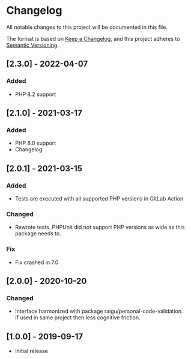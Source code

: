 # Changelog

All notable changes to this project will be documented in this file.

The format is based on [Keep a Changelog](https://keepachangelog.com/en/1.0.0/),
and this project adheres to [Semantic Versioning](https://semver.org/spec/v2.0.0.html).

## [2.3.0] - 2022-04-07
### Added
- PHP 8.2 support

## [2.1.0] - 2021-03-17
### Added
- PHP 8.0 support
- Changelog

## [2.0.1] - 2021-03-15
### Added
- Tests are executed with all supported PHP versions in GitLab Action
### Changed
- Rewrote tests. PHPUnit did not support PHP versions as wide as this 
  package needs to.
### Fix
- Fix crashed in 7.0

## [2.0.0] - 2020-10-20
### Changed
- Interface harmonized with package raigu/personal-code-validation.  
  If used in same project then less cognitive friction.

## [1.0.0] - 2019-09-17
- Initial release